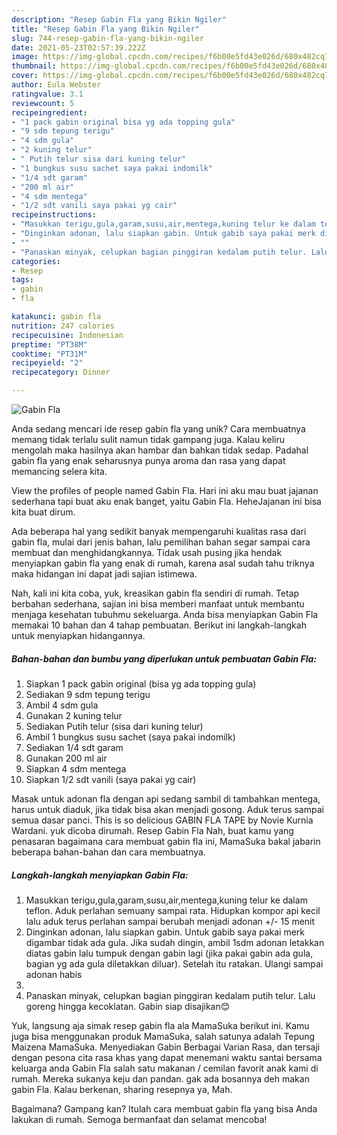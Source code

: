 ```yaml
---
description: "Resep Gabin Fla yang Bikin Ngiler"
title: "Resep Gabin Fla yang Bikin Ngiler"
slug: 744-resep-gabin-fla-yang-bikin-ngiler
date: 2021-05-23T02:57:39.222Z
image: https://img-global.cpcdn.com/recipes/f6b00e5fd43e026d/680x482cq70/gabin-fla-foto-resep-utama.jpg
thumbnail: https://img-global.cpcdn.com/recipes/f6b00e5fd43e026d/680x482cq70/gabin-fla-foto-resep-utama.jpg
cover: https://img-global.cpcdn.com/recipes/f6b00e5fd43e026d/680x482cq70/gabin-fla-foto-resep-utama.jpg
author: Eula Webster
ratingvalue: 3.1
reviewcount: 5
recipeingredient:
- "1 pack gabin original bisa yg ada topping gula"
- "9 sdm tepung terigu"
- "4 sdm gula"
- "2 kuning telur"
- " Putih telur sisa dari kuning telur"
- "1 bungkus susu sachet saya pakai indomilk"
- "1/4 sdt garam"
- "200 ml air"
- "4 sdm mentega"
- "1/2 sdt vanili saya pakai yg cair"
recipeinstructions:
- "Masukkan terigu,gula,garam,susu,air,mentega,kuning telur ke dalam teflon. Aduk perlahan semuany sampai rata. Hidupkan kompor api kecil lalu aduk terus perlahan sampai berubah menjadi adonan +/- 15 menit"
- "Dinginkan adonan, lalu siapkan gabin. Untuk gabib saya pakai merk digambar tidak ada gula. Jika sudah dingin, ambil 1sdm adonan letakkan diatas gabin lalu tumpuk dengan gabin lagi (jika pakai gabin ada gula, bagian yg ada gula diletakkan diluar). Setelah itu ratakan. Ulangi sampai adonan habis"
- ""
- "Panaskan minyak, celupkan bagian pinggiran kedalam putih telur. Lalu goreng hingga kecoklatan. Gabin siap disajikan😊"
categories:
- Resep
tags:
- gabin
- fla

katakunci: gabin fla 
nutrition: 247 calories
recipecuisine: Indonesian
preptime: "PT38M"
cooktime: "PT31M"
recipeyield: "2"
recipecategory: Dinner

---
```



![Gabin Fla](https://img-global.cpcdn.com/recipes/f6b00e5fd43e026d/680x482cq70/gabin-fla-foto-resep-utama.jpg)

Anda sedang mencari ide resep gabin fla yang unik? Cara membuatnya memang tidak terlalu sulit namun tidak gampang juga. Kalau keliru mengolah maka hasilnya akan hambar dan bahkan tidak sedap. Padahal gabin fla yang enak seharusnya punya aroma dan rasa yang dapat memancing selera kita.

View the profiles of people named Gabin Fla. Hari ini aku mau buat jajanan sederhana tapi buat aku enak banget, yaitu Gabin Fla. HeheJajanan ini bisa kita buat dirum.

Ada beberapa hal yang sedikit banyak mempengaruhi kualitas rasa dari gabin fla, mulai dari jenis bahan, lalu pemilihan bahan segar sampai cara membuat dan menghidangkannya. Tidak usah pusing jika hendak menyiapkan gabin fla yang enak di rumah, karena asal sudah tahu triknya maka hidangan ini dapat jadi sajian istimewa.


Nah, kali ini kita coba, yuk, kreasikan gabin fla sendiri di rumah. Tetap berbahan sederhana, sajian ini bisa memberi manfaat untuk membantu menjaga kesehatan tubuhmu sekeluarga. Anda bisa menyiapkan Gabin Fla memakai 10 bahan dan 4 tahap pembuatan. Berikut ini langkah-langkah untuk menyiapkan hidangannya.

<!--inarticleads1-->

##### Bahan-bahan dan bumbu yang diperlukan untuk pembuatan Gabin Fla:

1. Siapkan 1 pack gabin original (bisa yg ada topping gula)
1. Sediakan 9 sdm tepung terigu
1. Ambil 4 sdm gula
1. Gunakan 2 kuning telur
1. Sediakan  Putih telur (sisa dari kuning telur)
1. Ambil 1 bungkus susu sachet (saya pakai indomilk)
1. Sediakan 1/4 sdt garam
1. Gunakan 200 ml air
1. Siapkan 4 sdm mentega
1. Siapkan 1/2 sdt vanili (saya pakai yg cair)


Masak untuk adonan fla dengan api sedang sambil di tambahkan mentega, harus untuk diaduk, jika tidak bisa akan menjadi gosong. Aduk terus sampai semua dasar panci. This is so delicious GABIN FLA TAPE by Novie Kurnia Wardani. yuk dicoba dirumah. Resep Gabin Fla Nah, buat kamu yang penasaran bagaimana cara membuat gabin fla ini, MamaSuka bakal jabarin beberapa bahan-bahan dan cara membuatnya. 

<!--inarticleads2-->

##### Langkah-langkah menyiapkan Gabin Fla:

1. Masukkan terigu,gula,garam,susu,air,mentega,kuning telur ke dalam teflon. Aduk perlahan semuany sampai rata. Hidupkan kompor api kecil lalu aduk terus perlahan sampai berubah menjadi adonan +/- 15 menit
1. Dinginkan adonan, lalu siapkan gabin. Untuk gabib saya pakai merk digambar tidak ada gula. Jika sudah dingin, ambil 1sdm adonan letakkan diatas gabin lalu tumpuk dengan gabin lagi (jika pakai gabin ada gula, bagian yg ada gula diletakkan diluar). Setelah itu ratakan. Ulangi sampai adonan habis
1. 
1. Panaskan minyak, celupkan bagian pinggiran kedalam putih telur. Lalu goreng hingga kecoklatan. Gabin siap disajikan😊


Yuk, langsung aja simak resep gabin fla ala MamaSuka berikut ini. Kamu juga bisa menggunakan produk MamaSuka, salah satunya adalah Tepung Maizena MamaSuka. Menyediakan Gabin Berbagai Varian Rasa, dan tersaji dengan pesona cita rasa khas yang dapat menemani waktu santai bersama keluarga anda Gabin Fla salah satu makanan / cemilan favorit anak kami di rumah. Mereka sukanya keju dan pandan. gak ada bosannya deh makan gabin Fla. Kalau berkenan, sharing resepnya ya, Mah. 

Bagaimana? Gampang kan? Itulah cara membuat gabin fla yang bisa Anda lakukan di rumah. Semoga bermanfaat dan selamat mencoba!

